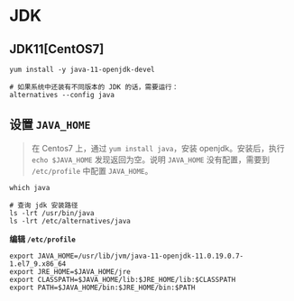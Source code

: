 # JDK

## JDK11[CentOS7]

```shell
yum install -y java-11-openjdk-devel

# 如果系统中还装有不同版本的 JDK 的话，需要运行：
alternatives --config java
```

## 设置 `JAVA_HOME`

> 在 Centos7 上，通过 `yum install java`，安装 openjdk。安装后，执行 `echo $JAVA_HOME` 发现返回为空。说明 `JAVA_HOME` 没有配置，需要到 `/etc/profile` 中配置 `JAVA_HOME`。

```shell
which java

# 查询 jdk 安装路径
ls -lrt /usr/bin/java
ls -lrt /etc/alternatives/java
```

**编辑 `/etc/profile`**

```shell
export JAVA_HOME=/usr/lib/jvm/java-11-openjdk-11.0.19.0.7-1.el7_9.x86_64
export JRE_HOME=$JAVA_HOME/jre
export CLASSPATH=$JAVA_HOME/lib:$JRE_HOME/lib:$CLASSPATH
export PATH=$JAVA_HOME/bin:$JRE_HOME/bin:$PATH
```